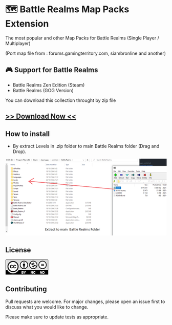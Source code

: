 # 🗺 Battle Realms Map Packs Extension 

 The most popular and other Map Packs for Battle Realms (Single Player / Multiplayer)
 
 (Port map file from : forums.gamingterritory.com, siambronline and another)

## 🎮 Support for Battle Realms 

- Battle Realms Zen Edition (Steam)
- Battle Realms (GOG Version)

You can download this collection throught by zip file 

## [>> Download Now << ](https://github.com/KravitzMC/BattleRealmsMapPacks/archive/refs/heads/main.zip)

## How to install

- By extract Levels in .zip folder to main Battle Realms folder (Drag and Drop).

![](https://raw.githubusercontent.com/KravitzMC/BattleRealmsMapPacks/main/toturial.png)


## License 
[![License: CC BY-NC-ND 4.0](https://raw.githubusercontent.com/KravitzMC/BattleRealmsMapPacks/main/byncnd.png)](https://creativecommons.org/licenses/by-nc-nd/4.0/)

## Contributing
Pull requests are welcome. For major changes, please open an issue first to discuss what you would like to change.

Please make sure to update tests as appropriate.
